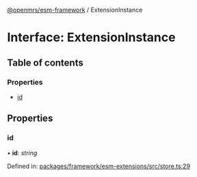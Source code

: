 [@openmrs/esm-framework](../API.md) / ExtensionInstance

# Interface: ExtensionInstance

## Table of contents

### Properties

- [id](extensioninstance.md#id)

## Properties

### id

• **id**: *string*

Defined in: [packages/framework/esm-extensions/src/store.ts:29](https://github.com/openmrs/openmrs-esm-core/blob/master/packages/framework/esm-extensions/src/store.ts#L29)
